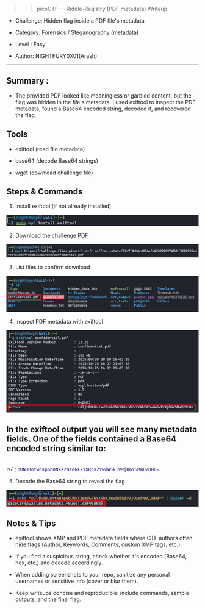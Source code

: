 >> picoCTF — Riddle-Registry (PDF metadata) Writeup

+ Challenge: Hidden flag inside a PDF file's metadata

+ Category: Forensics / Steganography (metadata)

+ Level : Easy

+ Author: NIGHTFURY0X01(Arash)
---

## Summary : 

+ The provided PDF looked like meaningless or garbled content, but the flag was hidden in the file's metadata. I used exiftool to inspect the PDF metadata, found a Base64 encoded string, decoded it, and recovered the flag.

## Tools

+ exiftool (read file metadata)

+ base64 (decode Base64 strings)

+ wget (download challenge file)

## Steps & Commands

1. Install exiftool (if not already installed)

![Step 1](images/1.png)

2. Download the challenge PDF

![Step 2](images/2.png)

3. List files to confirm download

![Step 3](images/3.png)


4. Inspect PDF metadata with exiftool

![Step 4](images/4.png)


## In the exiftool output you will see many metadata fields. One of the fields contained a Base64 encoded string similar to:

```bash 

cGljb0NURntwdXp6bDNkX20zdGFkYXRhX2YwdW5kIV9jOGY5MWQ2OH0=

```


5. Decode the Base64 string to reveal the flag


![Step 5](images/5.png)

## Notes & Tips

+ exiftool shows XMP and PDF metadata fields where CTF authors often hide flags (Author, Keywords, Comments, custom XMP tags, etc.).

+ If you find a suspicious string, check whether it's encoded (Base64, hex, etc.) and decode accordingly.

+ When adding screenshots to your repo, sanitize any personal usernames or sensitive info (cover or blur them).

+ Keep writeups concise and reproducible: include commands, sample outputs, and the final flag.

